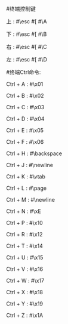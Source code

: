 

#终端控制键

上 : #\esc #\[ #\A

下 : #\esc #\[ #\B

右 : #\esc #\[ #\C

左 : #\esc #\[ #\D


#终端Ctrl命令:

Ctrl + A : #\x01

Ctrl + B : #\x02

Ctrl + C : #\x03

Ctrl + D : #\x04

Ctrl + E : #\x05

Ctrl + F : #\x06

Ctrl + H : #\backspace

Ctrl + J : #\newline

Ctrl + K : #\vtab

Ctrl + L : #\page

Ctrl + M : #\newline

Ctrl + N : #\xE

Ctrl + P : #\x10

Ctrl + R : #\x12

Ctrl + T : #\x14

Ctrl + U : #\x15

Ctrl + V : #\x16

Ctrl + W : #\x17

Ctrl + X : #\x18

Ctrl + Y : #\x19

Ctrl + Z : #\x1A
